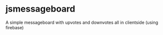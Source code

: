 jsmessageboard
==============

A simple messageboard with upvotes and downvotes all in clientside (using firebase)

